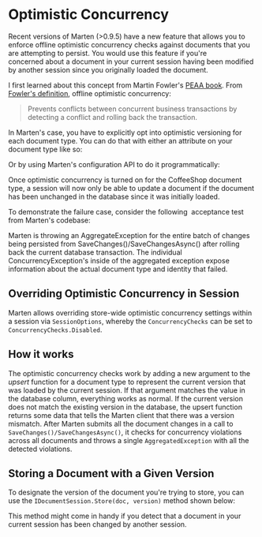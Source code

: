 # Optimistic Concurrency

Recent versions of Marten (&gt;0.9.5) have a new feature that allows you to enforce offline optimistic concurrency checks against documents that you are attempting to persist. You would use this feature if you're concerned about a document in your current session having been modified by another session since you originally loaded the document.

I first learned about this concept from Martin Fowler's [PEAA book](http://martinfowler.com/eaaCatalog/). From [Fowler's definition](http://martinfowler.com/eaaCatalog/optimisticOfflineLock.html), offline optimistic concurrency:

> Prevents conflicts between concurrent business transactions by detecting a conflict and rolling back the transaction.

In Marten's case, you have to explicitly opt into optimistic versioning for each document type. You can do that with either an attribute on your document type like so:

<!-- snippet: sample_UseOptimisticConcurrencyAttribute -->
<!-- endSnippet -->

Or by using Marten's configuration API to do it programmatically:

<!-- snippet: sample_configuring-optimistic-concurrency -->
<!-- endSnippet -->

Once optimistic concurrency is turned on for the CoffeeShop document type, a session will now only be able to update a document if the document has been unchanged in the database since it was initially loaded.

To demonstrate the failure case, consider the following  acceptance test from Marten's codebase:

<!-- snippet: sample_update_with_stale_version_standard -->
<!-- endSnippet -->

Marten is throwing an AggregateException for the entire batch of changes being persisted from SaveChanges()/SaveChangesAsync() after rolling back the current database transaction. The individual ConcurrencyException's inside of the aggregated exception expose information about the actual document type and identity that failed.

## Overriding Optimistic Concurrency in Session

Marten allows overriding store-wide optimistic concurrency settings within a session via `SessionOptions`, whereby the `ConcurrencyChecks` can be set to `ConcurrencyChecks.Disabled`.

<!-- snippet: sample_sample-override-optimistic-concurrency -->
<!-- endSnippet -->

## How it works

The optimistic concurrency checks work by adding a new argument to the _upsert_ function for a document type to represent the
current version that was loaded by the current session. If that argument matches the value in the database column, everything works
as normal. If the current version does not match the existing version in the database, the upsert function returns some data
that tells the Marten client that there was a version mismatch. After Marten submits all the document changes in a call to
`SaveChanges()/SaveChangesAsync()`, it checks for concurrency violations across all documents and throws a single `AggregatedException`
with all the detected violations.

## Storing a Document with a Given Version

To designate the version of the document you're trying to store, you can use the `IDocumentSession.Store(doc, version)` method
shown below:

<!-- snippet: sample_store_with_the_right_version -->
<!-- endSnippet -->

This method might come in handy if you detect that a document in your current session has been changed by another session.

